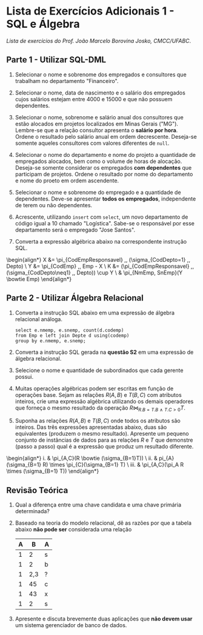 # Lista de Exercícios Adicionais 1 - SQL e Álgebra
*Lista de exercícios do Prof. João Marcelo Borovina Josko, CMCC/UFABC*.

## Parte 1 - Utilizar SQL-DML

1. Selecionar o nome e sobrenome dos empregados e consultores
   que trabalham no departamento "Financeiro".

2. Selecionar o nome, data de nascimento e o salário dos
   empregados cujos salários estejam entre 4000 e 15000
   e que não possuem dependentes.

3. Selecionar o nome, sobrenome e salário anual dos consultores
   que estão alocados em projetos localizados em Minas Gerais
   ("MG"). Lembre-se que a relação consultor apresenta o
   **salário por hora**. Ordene o resultado pelo salário
   anual em ordem decrescente. Deseja-se somente aqueles
   consultores com valores diferentes de `null`.

4. Selecionar o nome do departamento e nome do projeto a quantidade
   de empregados alocados, bem como o volume de horas de alocação.
   Deseja-se somente considerar os empregados **com dependentes**
   que participam de projetos. Ordene o resultado por
   nome do departamento e nome do proeto em ordem ascendente.

5. Selecionar o nome e sobrenome do empregado e a quantidade
   de dependentes. Deve-se apresentar **todos os empregados**,
   independente de terem ou não dependentes.

6. Acrescente, utilizando `insert` com `select`, um novo
   departamento de código igual a 10 chamado "Logística".
   Sabe-se o responsável por esse departamento será o
   empregado "Jose Santos".

7. Converta a expressão algébrica abaixo na correspondente
   instrução SQL.

\begin{align*}
X &= \pi_{CodEmpResponsavel} \,\, (\sigma_{CodDepto=1} \,\, Depto) \\
Y &= \pi_{CodEmp} \,\, Emp - X \\
K &= (\pi_{CodEmpResponsavel} \,\, (\sigma_{CodDepto\neq1} \,\, Depto)) \cup Y \\
& \pi_{NmEmp, SnEmp}(Y \bowtie Emp)
\end{align*}

## Parte 2 - Utilizar Álgebra Relacional

1. Converta a instrução SQL abaixo em uma expressão de álgebra
   relacional análoga.

   ```postgresql
   select e.nmemp, e.snemp, count(d.codemp)
   from Emp e left join Depte d using(codemp)
   group by e.nmemp, e.snemp;
   ```

2. Converta a instrução SQL gerada na **questão S2** em uma
   expressão de álgebra relacional.

3. Selecione o nome e quantidade de subordinados que cada
   gerente possui.

4. Muitas operações algébricas podem ser escritas em função de
operações base. Sejam as relações $R(A, B)$ e $T(B, C)$
com atributos inteiros, crie uma expressão algébrica
utilizando os demais operadores que forneça o mesmo
resultado da operação $R \bowtie_{R.B=T.B\,\, \wedge  \,\, T.C > 0}T$.

5. Suponha as relações $R(A, B)$ e $T(B, C)$ onde todos os
   atributos são inteiros. Das três expressões
   apresentadas abaixo, duas são equivalentes (produzem o
   mesmo resultado). Apresente um pequeno conjunto de
   instâncias de dados para as relações $R$ e $T$ que demonstre
   (passo a passo) qual é a expressão que produz um resultado
   diferente.

\begin{align*}
i. & \pi_{A,C}(R \bowtie (\sigma_{B=1}T)) \\
ii. & pi_{A}(\sigma_{B=1} R) \times \pi_{C}(\sigma_{B=1} T) \\
iii. & \pi_{A,C}(\pi_A R \times (\sigma_{B=1} T))
\end{align*}

## Revisão Teórica

1. Qual a diferença entre uma chave candidata e uma chave
   primária determinada?

2. Baseado na teoria do modelo relacional, dê as razões
   por que a tabela abaixo **não pode ser** considerada 
   uma relação

   | A | B   | A |
   | - | --- | - |
   | 1 | 2   | s |
   | 1 | 2   | b |
   | 1 | 2,3 | ? |
   | 1 | 45  | c |
   | 1 | 43  | x |
   | 1 | 2   | s |

3. Apresente e discuta brevemente duas aplicações que 
   **não devem usar** um sistema gerenciador de banco
   de dados.
